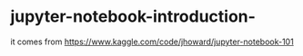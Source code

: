 # jupyter-notebook-introduction-
it comes from https://www.kaggle.com/code/jhoward/jupyter-notebook-101
